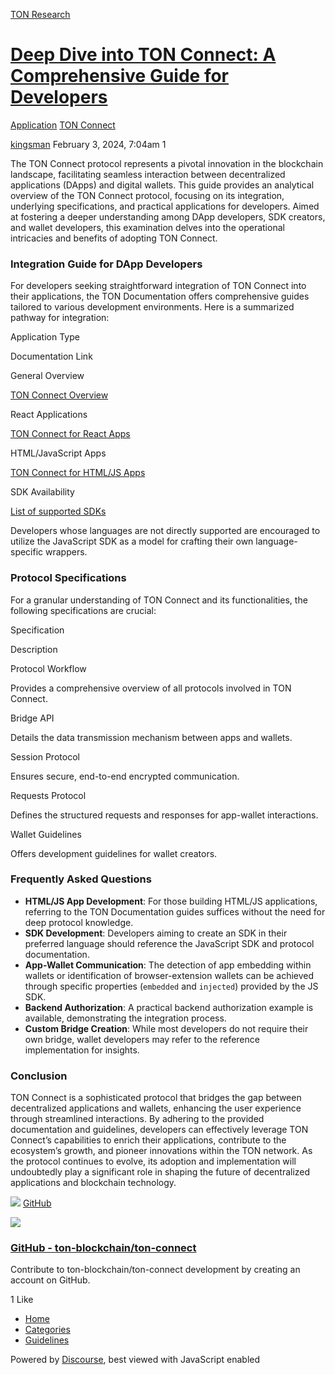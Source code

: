 [TON Research](/)

# [Deep Dive into TON Connect: A Comprehensive Guide for Developers](/t/deep-dive-into-ton-connect-a-comprehensive-guide-for-developers/136)

[Application](/c/application/ton-connect/42)  [TON Connect](/c/application/ton-connect/42) 

    

[kingsman](https://tonresear.ch/u/kingsman)   February 3, 2024, 7:04am  1

The TON Connect protocol represents a pivotal innovation in the blockchain landscape, facilitating seamless interaction between decentralized applications (DApps) and digital wallets. This guide provides an analytical overview of the TON Connect protocol, focusing on its integration, underlying specifications, and practical applications for developers. Aimed at fostering a deeper understanding among DApp developers, SDK creators, and wallet developers, this examination delves into the operational intricacies and benefits of adopting TON Connect.

### [](#integration-guide-for-dapp-developers-1)Integration Guide for DApp Developers

For developers seeking straightforward integration of TON Connect into their applications, the TON Documentation offers comprehensive guides tailored to various development environments. Here is a summarized pathway for integration:

Application Type

Documentation Link

General Overview

[TON Connect Overview](https://docs.ton.org/develop/dapps/ton-connect/overview)

React Applications

[TON Connect for React Apps](https://docs.ton.org/develop/dapps/ton-connect/react)

HTML/JavaScript Apps

[TON Connect for HTML/JS Apps](https://docs.ton.org/develop/dapps/ton-connect/web)

SDK Availability

[List of supported SDKs](https://docs.ton.org/develop/dapps/ton-connect/developers)

Developers whose languages are not directly supported are encouraged to utilize the JavaScript SDK as a model for crafting their own language-specific wrappers.

### [](#protocol-specifications-2)Protocol Specifications

For a granular understanding of TON Connect and its functionalities, the following specifications are crucial:

Specification

Description

Protocol Workflow

Provides a comprehensive overview of all protocols involved in TON Connect.

Bridge API

Details the data transmission mechanism between apps and wallets.

Session Protocol

Ensures secure, end-to-end encrypted communication.

Requests Protocol

Defines the structured requests and responses for app-wallet interactions.

Wallet Guidelines

Offers development guidelines for wallet creators.

### [](#frequently-asked-questions-3)Frequently Asked Questions

*   **HTML/JS App Development**: For those building HTML/JS applications, referring to the TON Documentation guides suffices without the need for deep protocol knowledge.
*   **SDK Development**: Developers aiming to create an SDK in their preferred language should reference the JavaScript SDK and protocol documentation.
*   **App-Wallet Communication**: The detection of app embedding within wallets or identification of browser-extension wallets can be achieved through specific properties (`embedded` and `injected`) provided by the JS SDK.
*   **Backend Authorization**: A practical backend authorization example is available, demonstrating the integration process.
*   **Custom Bridge Creation**: While most developers do not require their own bridge, wallet developers may refer to the reference implementation for insights.

### [](#conclusion-4)Conclusion

TON Connect is a sophisticated protocol that bridges the gap between decentralized applications and wallets, enhancing the user experience through streamlined interactions. By adhering to the provided documentation and guidelines, developers can effectively leverage TON Connect’s capabilities to enrich their applications, contribute to the ecosystem’s growth, and pioneer innovations within the TON network. As the protocol continues to evolve, its adoption and implementation will undoubtedly play a significant role in shaping the future of decentralized applications and blockchain technology.

![](https://github.githubassets.com/favicons/favicon.svg) [GitHub](https://github.com/ton-blockchain/ton-connect)

![](https://tonresear.ch/uploads/default/optimized/1X/7b0319a816901ade5834d1aa3280da32d7c23cca_2_690x345.png)

### [GitHub - ton-blockchain/ton-connect](https://github.com/ton-blockchain/ton-connect)

Contribute to ton-blockchain/ton-connect development by creating an account on GitHub.

  1 Like

*   [Home](/)
*   [Categories](/categories)
*   [Guidelines](/guidelines)

Powered by [Discourse](https://www.discourse.org), best viewed with JavaScript enabled